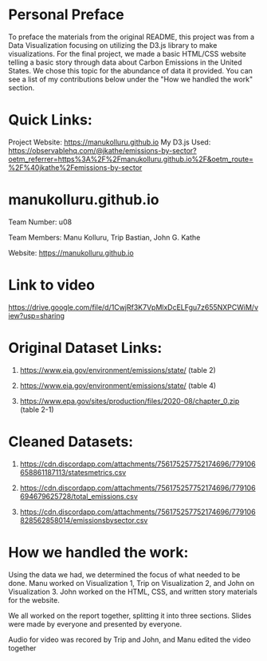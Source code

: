 # Personal Preface

To preface the materials from the original README, this project was from a Data Visualization focusing on utilizing the D3.js library to make visualizations.  For the final project, we made a basic HTML/CSS website telling a basic story through data about Carbon Emissions in the United States.  We chose this topic for the abundance of data it provided.  You can see a list of my contributions below under the "How we handled the work" section.

# Quick Links:

Project Website: https://manukolluru.github.io
My D3.js Used: https://observablehq.com/@jkathe/emissions-by-sector?oetm_referrer=https%3A%2F%2Fmanukolluru.github.io%2F&oetm_route=%2F%40jkathe%2Femissions-by-sector

# manukolluru.github.io

 Team Number: u08

 Team Members: Manu Kolluru, Trip Bastian, John G. Kathe

 Website: https://manukolluru.github.io
 
# Link to video 
https://drive.google.com/file/d/1CwjRf3K7VpMlxDcELFgu7z655NXPCWiM/view?usp=sharing


# Original Dataset Links:
1) https://www.eia.gov/environment/emissions/state/ (table 2)

2. https://www.eia.gov/environment/emissions/state/ (table 4)

3) https://www.epa.gov/sites/production/files/2020-08/chapter_0.zip (table 2-1)

# Cleaned Datasets:

1) https://cdn.discordapp.com/attachments/756175257752174696/779106658861187113/statesmetrics.csv

2) https://cdn.discordapp.com/attachments/756175257752174696/779106694679625728/total_emissions.csv

3) https://cdn.discordapp.com/attachments/756175257752174696/779106828562858014/emissionsbysector.csv

# How we handled the work: 
Using the data we had, we determined the focus of what needed to be done.  Manu worked on Visualization 1, Trip on Visualization 2, and John on Visualization 3.  John worked on the HTML, CSS, and written story materials for the website.

We all worked on the report together, splitting it into three sections. Slides were made by everyone and presented by everyone. 

Audio for video was recored by Trip and John, and Manu edited the video together
